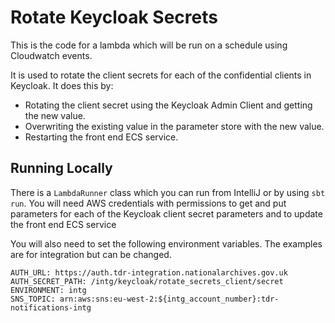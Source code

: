 # Rotate Keycloak Secrets

This is the code for a lambda which will be run on a schedule using Cloudwatch events. 

It is used to rotate the client secrets for each of the confidential clients in Keycloak. It does this by:

* Rotating the client secret using the Keycloak Admin Client and getting the new value.
* Overwriting the existing value in the parameter store with the new value.
* Restarting the front end ECS service.

## Running Locally
There is a `LambdaRunner` class which you can run from IntelliJ or by using `sbt run`. 
You will need AWS credentials with permissions to get and put parameters for each of the Keycloak client secret parameters and to update the front end ECS service  

You will also need to set the following environment variables. The examples are for integration but can be changed.
```
AUTH_URL: https://auth.tdr-integration.nationalarchives.gov.uk
AUTH_SECRET_PATH: /intg/keycloak/rotate_secrets_client/secret
ENVIRONMENT: intg
SNS_TOPIC: arn:aws:sns:eu-west-2:${intg_account_number}:tdr-notifications-intg
```
